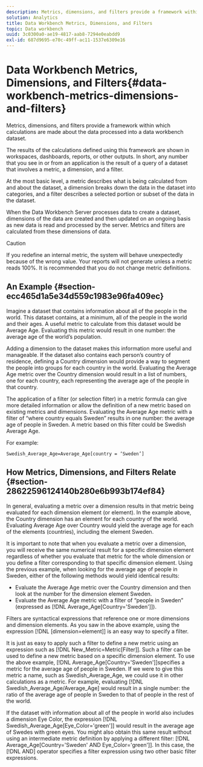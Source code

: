 ```yaml
---
description: Metrics, dimensions, and filters provide a framework within which calculations are made about the data processed into a data workbench dataset.
solution: Analytics
title: Data Workbench Metrics, Dimensions, and Filters
topic: Data workbench
uuid: 3c0300a0-ae19-4817-aab8-7294e0eabdd9
exl-id: 687d9695-e70c-49ff-ac11-1537e6309e16
---
```

# Data Workbench Metrics, Dimensions, and Filters{#data-workbench-metrics-dimensions-and-filters}

Metrics, dimensions, and filters provide a framework within which calculations are made about the data processed into a data workbench dataset.

The results of the calculations defined using this framework are shown in workspaces, dashboards, reports, or other outputs. In short, any number that you see in or from an application is the result of a query of a dataset that involves a metric, a dimension, and a filter.

At the most basic level, a metric describes what is being calculated from and about the dataset, a dimension breaks down the data in the dataset into categories, and a filter describes a selected portion or subset of the data in the dataset.

When the Data Workbench Server processes data to create a dataset, dimensions of the data are created and then updated on an ongoing basis as new data is read and processed by the server. Metrics and filters are calculated from these dimensions of data.

>[!CAUTION]
>
>If you redefine an internal metric, the system will behave unexpectedly because of the wrong value. Your reports will not generate unless a metric reads 100%. It is recommended that you do not change metric definitions.

## An Example {#section-ecc465d1a5e34d559c1983e96fa409ec}

Imagine a dataset that contains information about all of the people in the world. This dataset contains, at a minimum, all of the people in the world and their ages. A useful metric to calculate from this dataset would be Average Age. Evaluating this metric would result in one number: the average age of the world’s population.

Adding a dimension to the dataset makes this information more useful and manageable. If the dataset also contains each person’s country of residence, defining a Country dimension would provide a way to segment the people into groups for each country in the world. Evaluating the Average Age metric over the Country dimension would result in a list of numbers, one for each country, each representing the average age of the people in that country.

The application of a filter (or selection filter) in a metric formula can give more detailed information or allow the definition of a new metric based on existing metrics and dimensions. Evaluating the Average Age metric with a filter of “where country equals Sweden” results in one number: the average age of people in Sweden. A metric based on this filter could be Swedish Average Age.

For example:

```
Swedish_Average_Age=Average_Age[country = ‘Sweden’]
```

## How Metrics, Dimensions, and Filters Relate {#section-28622596124140b280e6b993b174ef84}

In general, evaluating a metric over a dimension results in that metric being evaluated for each dimension element (or element). In the example above, the Country dimension has an element for each country of the world. Evaluating Average Age over Country would yield the average age for each of the elements (countries), including the element Sweden.

It is important to note that when you evaluate a metric over a dimension, you will receive the same numerical result for a specific dimension element regardless of whether you evaluate that metric for the whole dimension or you define a filter corresponding to that specific dimension element. Using the previous example, when looking for the average age of people in Sweden, either of the following methods would yield identical results:

* Evaluate the Average Age metric over the Country dimension and then look at the number for the dimension element Sweden. 
* Evaluate the Average Age metric with a filter of “people in Sweden” (expressed as [!DNL Average_Age[Country='Sweden']]).

Filters are syntactical expressions that reference one or more dimensions and dimension elements. As you saw in the above example, using the expression [!DNL [dimension=element]] is an easy way to specify a filter.

It is just as easy to apply such a filter to define a new metric using an expression such as [!DNL New_Metric=Metric[Filter]]. Such a filter can be used to define a new metric based on a specific dimension element. To use the above example, [!DNL Average_Age[Country='Sweden']]specifies a metric for the average age of people in Sweden. If we were to give this metric a name, such as Swedish_Average_Age, we could use it in other calculations as a metric. For example, evaluating [!DNL Swedish_Average_Age/Average_Age] would result in a single number: the ratio of the average age of people in Sweden to that of people in the rest of the world.

If the dataset with information about all of the people in world also includes a dimension Eye Color, the expression [!DNL Swedish_Average_Age[Eye_Color='green']] would result in the average age of Swedes with green eyes. You might also obtain this same result without using an intermediate metric definition by applying a different filter: [!DNL Average_Age[Country='Sweden' AND Eye_Color='green']]. In this case, the [!DNL AND] operator specifies a filter expression using two other basic filter expressions.
